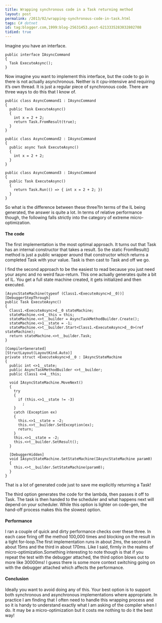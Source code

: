 ```yaml
---
title: Wrapping synchronous code in a Task returning method
layout: post
permalink: /2013/02/wrapping-synchronous-code-in-task.html
tags: C# dotnet
id: tag:blogger.com,1999:blog-25631453.post-6213335283032802708
tidied: true
---
```


Imagine you have an interface.

```clike
public interface IAsyncCommand
{
  Task ExecuteAsync();
}
```

Now imagine you want to implement this interface, but the code to go in there is not actually asynchronous. Neither is it cpu-intensive and requiring it’s own thread. It is just a regular piece of synchronous code.
There are three ways to do this that I know of.


```clike
public class AsyncCommand1 : IAsyncCommand
{
  public Task ExecuteAsync()
  {
    int x = 2 + 2;
    return Task.FromResult(true);
  }
}

public class AsyncCommand2 : IAsyncCommand
{
  public async Task ExecuteAsync()
  {
    int x = 2 + 2;
  }
}

public class AsyncCommand3 : IAsyncCommand
{
  public Task ExecuteAsync()
  {
    return Task.Run(() => { int x = 2 + 2; })
  }
}
```

So what is the difference between these three?In terms of the IL being generated, the answer is quite a lot. In terms of relative performance though, the following falls strictly into the category of extreme micro-optimization.

#### The code

The first implementation is the most optimal approach. It turns out that Task has an internal constructor that takes a result. So the static FromResult() method is just a public wrapper around that constructor which returns a completed Task with your value. Task<T> is then cast to Task and off we go.

I find the second approach to be the easiest to read because you just need your async and no weird faux-return. This one actually generates quite a bit of IL. You get a full state machine created, it gets initialized and then executed.


```clike
[AsyncStateMachine(typeof (Class1.<ExecuteAsync>d__0))]
[DebuggerStepThrough]
public Task ExecuteAsync()
{
  Class1.<ExecuteAsync>d__0 stateMachine;
  stateMachine.<>4__this = this;
  stateMachine.<>t__builder = AsyncTaskMethodBuilder.Create();
  stateMachine.<>1__state = -1;
  stateMachine.<>t__builder.Start<Class1.<ExecuteAsync>d__0>(ref stateMachine);
  return stateMachine.<>t__builder.Task;
}

[CompilerGenerated]
[StructLayout(LayoutKind.Auto)]
private struct <ExecuteAsync>d__0 : IAsyncStateMachine
{
  public int <>1__state;
  public AsyncTaskMethodBuilder <>t__builder;
  public Class1 <>4__this;

  void IAsyncStateMachine.MoveNext()
  {
    try
    {
      if (this.<>1__state != -3)
        ;
    }
    catch (Exception ex)
    {
      this.<>1__state = -2;
      this.<>t__builder.SetException(ex);
      return;
    }
    this.<>1__state = -2;
    this.<>t__builder.SetResult();
  }

  [DebuggerHidden]
  void IAsyncStateMachine.SetStateMachine(IAsyncStateMachine param0)
  {
    this.<>t__builder.SetStateMachine(param0);
  }
}

```

That is a lot of generated code just to save me explicitly returning a Task!

The third option generates the code for the lambda, then passes it off to Task. The task is then handed to the scheduler and what happens next will depend on your scheduler. While this option is lighter on code-gen, the hand-off process makes this the slowest option.

#### Performance

I ran a couple of quick and dirty performance checks over these three. In each case firing off the method 100,000 times and blocking on the result in a tight for-loop.The first implementation runs in about 2ms, the second in about 15ms and the third in about 170ms. Like I said, firmly in the realms of micro-optimization.Something interesting to note though is that if you repeat the test with the debugger attached, the third option blows out to more like 30000ms! I guess there is some more context switching going on with the debugger attached which affects the performance.

#### Conclusion

Ideally you want to avoid doing any of this. Your best option is to support both synchronous and asynchronous implementations where appropriate. In practice I am finding that I often need to handle this wrapping process and so it is handy to understand exactly what I am asking of the compiler when I do. It may be a micro-optimization but it costs me nothing to do it the best way!
